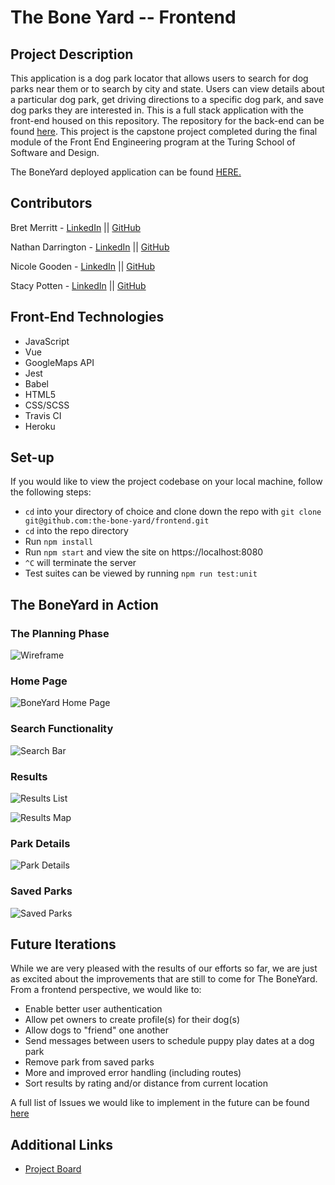 # The Bone Yard -- Frontend


## Project Description 

This application is a dog park locator that allows users to search for dog parks near them or to search by city and state. Users can view details about a particular dog park, get driving directions to a specific dog park, and save dog parks they are interested in. This is a full stack application with the front-end housed on this repository. The repository for the back-end can be found [here](https://github.com/the-bone-yard/backend-repo). This project is the capstone project completed during the final module of the Front End Engineering program at the Turing School of Software and Design. 

The BoneYard deployed application can be found [HERE.](https://the-bone-yard-fe.herokuapp.com/#/)

## Contributors

Bret Merritt - [LinkedIn](https://www.linkedin.com/in/bret-merritt/) || [GitHub](https://github.com/bretm9)

Nathan Darrington - [LinkedIn](https://www.linkedin.com/in/nathandarrington/) || [GitHub](https://github.com/npdarrington)


Nicole Gooden - [LinkedIn](https://www.linkedin.com/in/nicolemgooden/) || [GitHub](https://github.com/nicolegooden)

Stacy Potten - [LinkedIn](https://www.linkedin.com/in/stacy-potten/) || [GitHub](https://github.com/stacyp2006)


## Front-End Technologies

- JavaScript
- Vue
- GoogleMaps API
- Jest
- Babel
- HTML5
- CSS/SCSS
- Travis CI
- Heroku


## Set-up

If you would like to view the project codebase on your local machine, follow the following steps: 
  - `cd` into your directory of choice and clone down the repo with `git clone git@github.com:the-bone-yard/frontend.git`
  - `cd` into the repo directory 
  - Run `npm install`
  - Run `npm start` and view the site on https://localhost:8080
  - `^C` will terminate the server
  - Test suites can be viewed by running `npm run test:unit`
  
## The BoneYard in Action

### The Planning Phase
![Wireframe](images/wireframe.png)

### Home Page
![BoneYard Home Page](images/homepage.png)

### Search Functionality
![Search Bar](images/search.gif)

### Results 
![Results List](images/resultslist.png)

![Results Map](images/resultsmap.png)

### Park Details
![Park Details](images/parkdetails.png)

### Saved Parks
![Saved Parks](images/savedparks.png)
  
## Future Iterations
While we are very pleased with the results of our efforts so far, we are just as excited about the improvements that are still to come for The BoneYard. From a frontend perspective, we would like to: 

- Enable better user authentication 
- Allow pet owners to create profile(s) for their dog(s)
- Allow dogs to "friend" one another 
- Send messages between users to schedule puppy play dates at a dog park
- Remove park from saved parks
- More and improved error handling (including routes)
- Sort results by rating and/or distance from current location

A full list of Issues we would like to implement in the future can be found [here](https://github.com/the-bone-yard/frontend/issues)

## Additional Links
- [Project Board](https://github.com/orgs/the-bone-yard/projects/1)